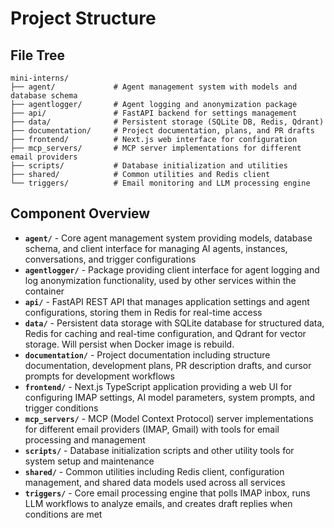 # Project Structure

## File Tree
```
mini-interns/
├── agent/             # Agent management system with models and database schema
├── agentlogger/       # Agent logging and anonymization package
├── api/               # FastAPI backend for settings management
├── data/              # Persistent storage (SQLite DB, Redis, Qdrant)
├── documentation/     # Project documentation, plans, and PR drafts
├── frontend/          # Next.js web interface for configuration
├── mcp_servers/       # MCP server implementations for different email providers
├── scripts/           # Database initialization and utilities
├── shared/            # Common utilities and Redis client
└── triggers/          # Email monitoring and LLM processing engine
```

## Component Overview

- **`agent/`** - Core agent management system providing models, database schema, and client interface for managing AI agents, instances, conversations, and trigger configurations
- **`agentlogger/`** - Package providing client interface for agent logging and log anonymization functionality, used by other services within the container
- **`api/`** - FastAPI REST API that manages application settings and agent configurations, storing them in Redis for real-time access
- **`data/`** - Persistent data storage with SQLite database for structured data, Redis for caching and real-time configuration, and Qdrant for vector storage. Will persist when Docker image is rebuild.
- **`documentation/`** - Project documentation including structure documentation, development plans, PR description drafts, and cursor prompts for development workflows
- **`frontend/`** - Next.js TypeScript application providing a web UI for configuring IMAP settings, AI model parameters, system prompts, and trigger conditions
- **`mcp_servers/`** - MCP (Model Context Protocol) server implementations for different email providers (IMAP, Gmail) with tools for email processing and management
- **`scripts/`** - Database initialization scripts and other utility tools for system setup and maintenance
- **`shared/`** - Common utilities including Redis client, configuration management, and shared data models used across all services
- **`triggers/`** - Core email processing engine that polls IMAP inbox, runs LLM workflows to analyze emails, and creates draft replies when conditions are met

